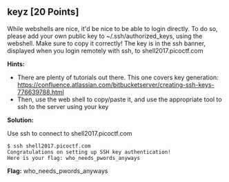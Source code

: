 ## keyz [20 Points]

While webshells are nice, it'd be nice to be able to login directly. To do so, please add your own public key to ~/.ssh/authorized_keys, using the webshell. Make sure to copy it correctly! The key is in the ssh banner, displayed when you login remotely with ssh, to shell2017.picoctf.com

**Hints:**

- There are plenty of tutorials out there. This one covers key generation: https://confluence.atlassian.com/bitbucketserver/creating-ssh-keys-776639788.html
- Then, use the web shell to copy/paste it, and use the appropriate tool to ssh to the server using your key

**Solution:**

Use ssh to connect to shell2017.picoctf.com
```
$ ssh shell2017.picoctf.com
Congratulations on setting up SSH key authentication!
Here is your flag: who_needs_pwords_anyways
```

**Flag:** who_needs_pwords_anyways
